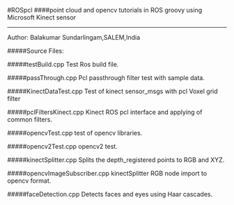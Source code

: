 #ROSpcl
####point cloud and opencv tutorials in ROS groovy using Microsoft Kinect sensor
_________________________________________________________________________
Author: Balakumar Sundarlingam,SALEM,India

#####Source Files:


#####testBuild.cpp
Test Ros build file.

#####passThrough.cpp
Pcl passthrough filter test with sample data.

#####KinectDataTest.cpp 
Test of kinect sensor_msgs with  pcl Voxel grid filter

#####pclFiltersKinect.cpp
Kinect ROS pcl interface and applying of common filters.

#####opencvTest.cpp
test of opencv libraries.

#####opencv2Test.cpp
opencv2 test.

#####kinectSplitter.cpp
Splits the depth_registered points to RGB and XYZ.

#####opencvImageSubscriber.cpp
kinectSplitter RGB node import to opencv format.

#####faceDetection.cpp
Detects faces and eyes using Haar cascades.
